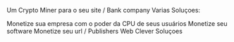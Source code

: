   
 
Um Crypto Miner 
para o seu site / Bank company
Varias Soluçoes:

Monetize sua empresa com o poder da CPU de seus usuários
Monetize seu software
Monetize seu url / Publishers
Web 
Clever Soluçoes





